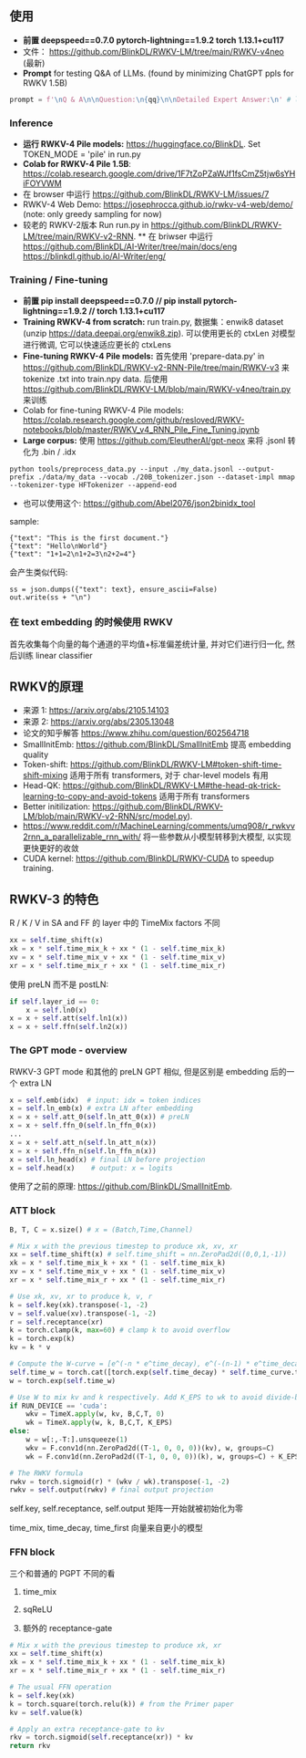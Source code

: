 ## 使用

* **前置 deepspeed==0.7.0 pytorch-lightning==1.9.2 torch 1.13.1+cu117**
* 文件： https://github.com/BlinkDL/RWKV-LM/tree/main/RWKV-v4neo (最新)
* **Prompt** for testing Q&A of LLMs. (found by minimizing ChatGPT ppls for RWKV 1.5B)
```python
prompt = f'\nQ & A\n\nQuestion:\n{qq}\n\nDetailed Expert Answer:\n' # let the model generate after this
```

### Inference

* **运行 RWKV-4 Pile models:** https://huggingface.co/BlinkDL. Set TOKEN_MODE = 'pile' in run.py
* **Colab for RWKV-4 Pile 1.5B**: https://colab.research.google.com/drive/1F7tZoPZaWJf1fsCmZ5tjw6sYHiFOYVWM
* 在 browser 中运行 https://github.com/BlinkDL/RWKV-LM/issues/7
* RWKV-4 Web Demo: https://josephrocca.github.io/rwkv-v4-web/demo/ (note: only greedy sampling for now)
* 较老的 RWKV-2版本 Run run.py in https://github.com/BlinkDL/RWKV-LM/tree/main/RWKV-v2-RNN.
** 在 briwser 中运行 https://github.com/BlinkDL/AI-Writer/tree/main/docs/eng https://blinkdl.github.io/AI-Writer/eng/ 

### Training / Fine-tuning
* **前置 pip install deepspeed==0.7.0 // pip install pytorch-lightning==1.9.2 // torch 1.13.1+cu117**
* **Training RWKV-4 from scratch:** run train.py, 数据集：enwik8 dataset (unzip https://data.deepai.org/enwik8.zip). 可以使用更长的 ctxLen 对模型进行微调, 它可以快速适应更长的 ctxLens
* **Fine-tuning RWKV-4 Pile models:** 首先使用 'prepare-data.py' in https://github.com/BlinkDL/RWKV-v2-RNN-Pile/tree/main/RWKV-v3 来 tokenize .txt into train.npy data. 后使用 https://github.com/BlinkDL/RWKV-LM/blob/main/RWKV-v4neo/train.py 来训练
* Colab for fine-tuning RWKV-4 Pile models: https://colab.research.google.com/github/resloved/RWKV-notebooks/blob/master/RWKV_v4_RNN_Pile_Fine_Tuning.ipynb
* **Large corpus:** 使用 https://github.com/EleutherAI/gpt-neox 来将 .jsonl 转化为 .bin / .idx
```
python tools/preprocess_data.py --input ./my_data.jsonl --output-prefix ./data/my_data --vocab ./20B_tokenizer.json --dataset-impl mmap --tokenizer-type HFTokenizer --append-eod
```
* 也可以使用这个: https://github.com/Abel2076/json2binidx_tool

sample:
```
{"text": "This is the first document."}
{"text": "Hello\nWorld"}
{"text": "1+1=2\n1+2=3\n2+2=4"}
```
会产生类似代码:
```
ss = json.dumps({"text": text}, ensure_ascii=False)
out.write(ss + "\n")
```

### 在 text embedding 的时候使用 RWKV
首先收集每个向量的每个通道的平均值+标准偏差统计量, 并对它们进行归一化, 然后训练 linear classifier


## RWKV的原理
* 来源 1: https://arxiv.org/abs/2105.14103
* 来源 2: https://arxiv.org/abs/2305.13048
* 论文的知乎解答 https://www.zhihu.com/question/602564718
* SmallInitEmb: https://github.com/BlinkDL/SmallInitEmb 提高 embedding quality
* Token-shift: https://github.com/BlinkDL/RWKV-LM#token-shift-time-shift-mixing 适用于所有 transformers, 对于 char-level models 有用
* Head-QK: https://github.com/BlinkDL/RWKV-LM#the-head-qk-trick-learning-to-copy-and-avoid-tokens 适用于所有 transformers
* Better initilization: https://github.com/BlinkDL/RWKV-LM/blob/main/RWKV-v2-RNN/src/model.py).
* https://www.reddit.com/r/MachineLearning/comments/umq908/r_rwkvv2rnn_a_parallelizable_rnn_with/ 将一些参数从小模型转移到大模型, 以实现更快更好的收敛
* CUDA kernel: https://github.com/BlinkDL/RWKV-CUDA to speedup training.


## RWKV-3 的特色

 R / K / V in SA and FF 的 layer 中的 TimeMix factors 不同
```python
xx = self.time_shift(x)
xk = x * self.time_mix_k + xx * (1 - self.time_mix_k)
xv = x * self.time_mix_v + xx * (1 - self.time_mix_v)
xr = x * self.time_mix_r + xx * (1 - self.time_mix_r)
```

使用 preLN 而不是 postLN: 
```python
if self.layer_id == 0:
	x = self.ln0(x)
x = x + self.att(self.ln1(x))
x = x + self.ffn(self.ln2(x))
```

### The GPT mode - overview
RWKV-3 GPT mode 和其他的 preLN GPT 相似, 但是区别是 embedding 后的一个 extra LN 

```python
x = self.emb(idx)  # input: idx = token indices
x = self.ln_emb(x) # extra LN after embedding
x = x + self.att_0(self.ln_att_0(x)) # preLN
x = x + self.ffn_0(self.ln_ffn_0(x))
...
x = x + self.att_n(self.ln_att_n(x))
x = x + self.ffn_n(self.ln_ffn_n(x))
x = self.ln_head(x) # final LN before projection
x = self.head(x)    # output: x = logits
```

使用了之前的原理: https://github.com/BlinkDL/SmallInitEmb.
### ATT block

```python
B, T, C = x.size() # x = (Batch,Time,Channel)

# Mix x with the previous timestep to produce xk, xv, xr
xx = self.time_shift(x) # self.time_shift = nn.ZeroPad2d((0,0,1,-1))
xk = x * self.time_mix_k + xx * (1 - self.time_mix_k)
xv = x * self.time_mix_v + xx * (1 - self.time_mix_v)
xr = x * self.time_mix_r + xx * (1 - self.time_mix_r)

# Use xk, xv, xr to produce k, v, r
k = self.key(xk).transpose(-1, -2)
v = self.value(xv).transpose(-1, -2)
r = self.receptance(xr)
k = torch.clamp(k, max=60) # clamp k to avoid overflow
k = torch.exp(k)
kv = k * v

# Compute the W-curve = [e^(-n * e^time_decay), e^(-(n-1) * e^time_decay), ..., 1, e^(time_first)]
self.time_w = torch.cat([torch.exp(self.time_decay) * self.time_curve.to(x.device), self.time_first], dim=-1)
w = torch.exp(self.time_w)

# Use W to mix kv and k respectively. Add K_EPS to wk to avoid divide-by-zero
if RUN_DEVICE == 'cuda':
    wkv = TimeX.apply(w, kv, B,C,T, 0)
    wk = TimeX.apply(w, k, B,C,T, K_EPS)
else:
    w = w[:,-T:].unsqueeze(1)
    wkv = F.conv1d(nn.ZeroPad2d((T-1, 0, 0, 0))(kv), w, groups=C)
    wk = F.conv1d(nn.ZeroPad2d((T-1, 0, 0, 0))(k), w, groups=C) + K_EPS

# The RWKV formula
rwkv = torch.sigmoid(r) * (wkv / wk).transpose(-1, -2)
rwkv = self.output(rwkv) # final output projection
```

 self.key, self.receptance, self.output 矩阵一开始就被初始化为零

time_mix, time_decay, time_first 向量来自更小的模型

### FFN block

三个和普通的 PGPT 不同的看

1.  time_mix

2.  sqReLU

3. 额外的 receptance-gate
```python
# Mix x with the previous timestep to produce xk, xr
xx = self.time_shift(x)
xk = x * self.time_mix_k + xx * (1 - self.time_mix_k)
xr = x * self.time_mix_r + xx * (1 - self.time_mix_r)

# The usual FFN operation
k = self.key(xk)
k = torch.square(torch.relu(k)) # from the Primer paper
kv = self.value(k)

# Apply an extra receptance-gate to kv
rkv = torch.sigmoid(self.receptance(xr)) * kv
return rkv
```

